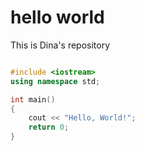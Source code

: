 # hello world

This is Dina's repository

```cpp

#include <iostream>
using namespace std;

int main()
{
	cout << "Hello, World!";
	return 0;
}
